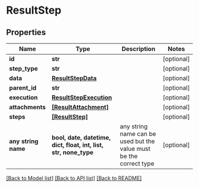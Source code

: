 # ResultStep


## Properties
Name | Type | Description | Notes
------------ | ------------- | ------------- | -------------
**id** | **str** |  | [optional] 
**step_type** | **str** |  | [optional] 
**data** | [**ResultStepData**](ResultStepData.md) |  | [optional] 
**parent_id** | **str** |  | [optional] 
**execution** | [**ResultStepExecution**](ResultStepExecution.md) |  | [optional] 
**attachments** | [**[ResultAttachment]**](ResultAttachment.md) |  | [optional] 
**steps** | [**[ResultStep]**](ResultStep.md) |  | [optional] 
**any string name** | **bool, date, datetime, dict, float, int, list, str, none_type** | any string name can be used but the value must be the correct type | [optional]

[[Back to Model list]](../README.md#documentation-for-models) [[Back to API list]](../README.md#documentation-for-api-endpoints) [[Back to README]](../README.md)


